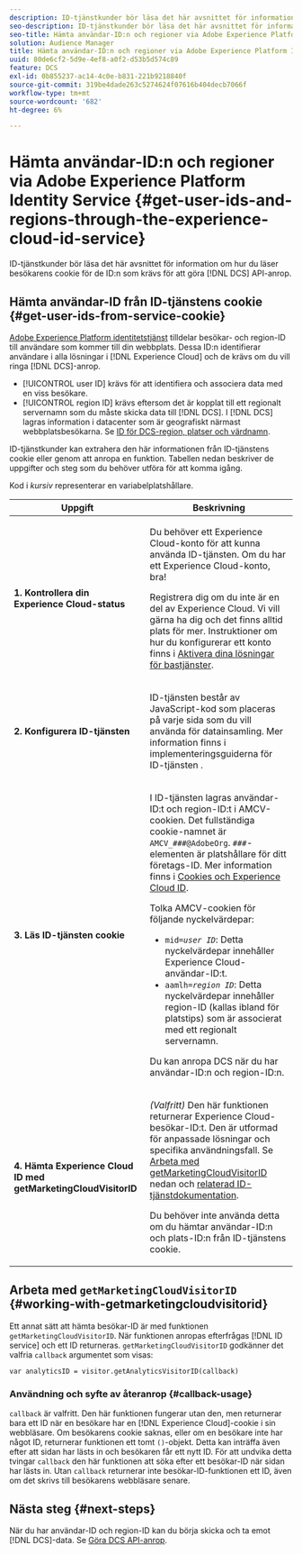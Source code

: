 ```yaml
---
description: ID-tjänstkunder bör läsa det här avsnittet för information om hur du läser besökarens cookie för de ID som krävs för att göra DCS API-anrop.
seo-description: ID-tjänstkunder bör läsa det här avsnittet för information om hur du läser besökarens cookie för de ID som krävs för att göra DCS API-anrop.
seo-title: Hämta användar-ID:n och regioner via Adobe Experience Platform Identity Service
solution: Audience Manager
title: Hämta användar-ID:n och regioner via Adobe Experience Platform Identity Service
uuid: 80de6cf2-5d9e-4ef8-a0f2-d53b5d574c89
feature: DCS
exl-id: 0b855237-ac14-4c0e-b831-221b9218840f
source-git-commit: 319be4dade263c5274624f07616b404decb7066f
workflow-type: tm+mt
source-wordcount: '682'
ht-degree: 6%

---
```


# Hämta användar-ID:n och regioner via Adobe Experience Platform Identity Service {#get-user-ids-and-regions-through-the-experience-cloud-id-service}

ID-tjänstkunder bör läsa det här avsnittet för information om hur du läser besökarens cookie för de ID:n som krävs för att göra [!DNL DCS] API-anrop.

## Hämta användar-ID från ID-tjänstens cookie {#get-user-ids-from-service-cookie}

[Adobe Experience Platform identitetstjänst](https://experienceleague.adobe.com/docs/id-service/using/home.html) tilldelar besökar- och region-ID till användare som kommer till din webbplats. Dessa ID:n identifierar användare i alla lösningar i [!DNL Experience Cloud] och de krävs om du vill ringa [!DNL DCS]-anrop.

* [!UICONTROL user ID] krävs för att identifiera och associera data med en viss besökare.
* [!UICONTROL region ID] krävs eftersom det är kopplat till ett regionalt servernamn som du måste skicka data till [!DNL DCS]. I [!DNL DCS] lagras information i datacenter som är geografiskt närmast webbplatsbesökarna. Se [ID för DCS-region, platser och värdnamn](../../../api/dcs-intro/dcs-api-reference/dcs-regions.md).

ID-tjänstkunder kan extrahera den här informationen från ID-tjänstens cookie eller genom att anropa en funktion. Tabellen nedan beskriver de uppgifter och steg som du behöver utföra för att komma igång.

Kod i *kursiv* representerar en variabelplatshållare.

<table id="table_660EBE1C24DD4FBE9DCE5191836C9135"> 
 <thead> 
  <tr> 
   <th colname="col1" class="entry"> Uppgift </th> 
   <th colname="col2" class="entry"> Beskrivning </th> 
  </tr> 
 </thead>
 <tbody> 
  <tr> 
   <td colname="col1"> <p> <b>1. Kontrollera din <span class="keyword"> Experience Cloud</span>-status</b> </p> </td> 
   <td colname="col2"> <p>Du behöver ett <span class="keyword"> Experience Cloud</span>-konto för att kunna använda ID-tjänsten. Om du har ett <span class="keyword"> Experience Cloud</span>-konto, bra! </p> <p> Registrera dig om du inte är en del av <span class="keyword"> Experience Cloud</span>. Vi vill gärna ha dig och det finns alltid plats för mer. Instruktioner om hur du konfigurerar ett konto finns i <a href="https://experienceleague.adobe.com/docs/core-services/interface/about-core-services/core-services.html" format="https" scope="external"> Aktivera dina lösningar för bastjänster</a>. </p> </td> 
  </tr> 
  <tr> 
   <td colname="col1"> <p> <b>2. Konfigurera <span class="keyword"> ID-tjänsten</span></b> </p> </td> 
   <td colname="col2"> <p>ID-tjänsten <span class="keyword"></span> består av JavaScript-kod som placeras på varje sida som du vill använda för datainsamling. Mer information finns i implementeringsguiderna för ID-tjänsten <a href="https://experienceleague.adobe.com/docs/id-service/using/implementation/implementation-guides.html" format="https" scope="external"></a>. </p> </td> 
  </tr> 
  <tr> 
   <td colname="col1"> <p> <b>3. Läs <span class="keyword"> ID-tjänsten</span> cookie</b> </p> </td> 
   <td colname="col2"> <p>I <span class="keyword"> ID-tjänsten</span> lagras användar-ID:t och region-ID:t i AMCV-cookien. Det fullständiga cookie-namnet är <code>AMCV_<i>###</i>@AdobeOrg</code>. <code><i>###</i></code>-elementen är platshållare för ditt företags-ID. Mer information finns i <a href="https://experienceleague.adobe.com/docs/id-service/using/intro/cookies.html" format="https" scope="external"> Cookies och Experience Cloud ID</a>. </p> <p>Tolka AMCV-cookien för följande nyckelvärdepar: </p> <p> 
     <ul id="ul_502ECFCDDD084D448B5EDC4E5C0909C1"> 
      <li id="li_662FFA36AC854E699D50A183B161D654"> <code>mid=<i>user ID</i></code>: Detta nyckelvärdepar innehåller  <span class="keyword"> Experience </span> Cloud-användar-ID:t. </li> 
      <li id="li_65422233187B4217B50DC52DBD58F404"> <code>aamlh=<i>region ID</i></code>: Detta nyckelvärdepar innehåller region-ID (kallas ibland för  <span class="term"> platstips</span>) som är associerat med ett regionalt servernamn. </li> 
     </ul> </p> <p>Du kan anropa <span class="wintitle"> DCS</span> när du har användar-ID:n och region-ID:n. </p> </td> 
  </tr> 
  <tr> 
   <td colname="col1"> <p> <b>4. Hämta <span class="keyword"> Experience Cloud ID</span> med getMarketingCloudVisitorID</b> </p> </td> 
   <td colname="col2"> <p><i>(Valfritt) </i> Den här funktionen returnerar  <span class="keyword"> Experience </span> Cloud-besökar-ID:t. Den är utformad för anpassade lösningar och specifika användningsfall. Se <a href="../../../api/dcs-intro/dcs-s2s/dcs-mcid-ids.md#working-with-getmarketingcloudvisitorid"> Arbeta med getMarketingCloudVisitorID</a> nedan och <a href="https://experienceleague.adobe.com/docs/id-service/using/id-service-api/methods/getmcvid.html" format="https" scope="external"> relaterad ID-tjänstdokumentation</a>. </p> <p>Du behöver inte använda detta om du hämtar användar-ID:n och plats-ID:n från ID-tjänstens cookie. </p> </td> 
  </tr> 
 </tbody> 
</table>

## Arbeta med `getMarketingCloudVisitorID` {#working-with-getmarketingcloudvisitorid}

Ett annat sätt att hämta besökar-ID är med funktionen `getMarketingCloudVisitorID`. När funktionen anropas efterfrågas [!DNL ID service] och ett ID returneras. `getMarketingCloudVisitorID` godkänner det valfria  `callback` argumentet som visas:

`var analyticsID = visitor.getAnalyticsVisitorID(callback)`

### Användning och syfte av återanrop {#callback-usage}

`callback` är valfritt. Den här funktionen fungerar utan den, men returnerar bara ett ID när en besökare har en [!DNL Experience Cloud]-cookie i sin webbläsare. Om besökarens cookie saknas, eller om en besökare inte har något ID, returnerar funktionen ett tomt `()`-objekt. Detta kan inträffa även efter att sidan har lästs in och besökaren får ett nytt ID. För att undvika detta tvingar `callback` den här funktionen att söka efter ett besökar-ID när sidan har lästs in. Utan `callback` returnerar inte besökar-ID-funktionen ett ID, även om det skrivs till besökarens webbläsare senare.

## Nästa steg {#next-steps}

När du har användar-ID och region-ID kan du börja skicka och ta emot [!DNL DCS]-data. Se [Göra DCS API-anrop](../../../api/dcs-intro/dcs-s2s/dcs-s2s-calls.md).
